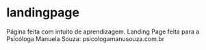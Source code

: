 # landingpage
Página feita com intuito de aprendizagem.
Landing Page feita para a Psicóloga Manuela Souza: psicologamanusouza.com.br

